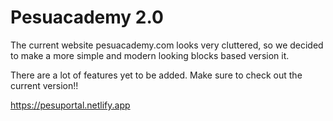 # Pesuacademy 2.0

The current website pesuacademy.com looks very cluttered, so we decided to make a more simple and modern looking blocks based version it. 

There are a lot of features yet to be added. Make sure to check out the current version!!

https://pesuportal.netlify.app